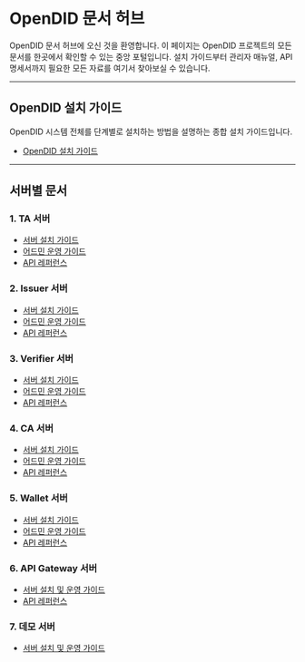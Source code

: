 # OpenDID 문서 허브

OpenDID 문서 허브에 오신 것을 환영합니다.
이 페이지는 OpenDID 프로젝트의 모든 문서를 한곳에서 확인할 수 있는 중앙 포털입니다. 설치 가이드부터 관리자 매뉴얼, API 명세서까지 필요한 모든 자료를 여기서 찾아보실 수 있습니다.

---

## OpenDID 설치 가이드

OpenDID 시스템 전체를 단계별로 설치하는 방법을 설명하는 종합 설치 가이드입니다.

- [OpenDID 설치 가이드](./OpenDID_Installation_Guide-V2.0.0.0_ko.md)

---

## 서버별 문서

### 1. TA 서버

- [서버 설치 가이드](https://github.com/OmniOneID/did-ta-server/blob/release/QA-v2.0.0/docs/installation/OpenDID_TAServer_Installation_Guide.md)  
- [어드민 운영 가이드](https://github.com/OmniOneID/did-ta-server/blob/release/QA-v2.0.0/docs/admin/OpenDID_TAAdmin_Operation_Guide_ko.md)  
- [API 레퍼런스](https://github.com/OmniOneID/did-ta-server/blob/release/QA-v2.0.0/docs/api/TAS_API_ko.md)

### 2. Issuer 서버

- [서버 설치 가이드](https://github.com/OmniOneID/did-issuer-server/blob/release/QA-v2.0.0/docs/installation/OpenDID_IssuerServer_Installation_Guide_ko.md)  
- [어드민 운영 가이드](https://github.com/OmniOneID/did-issuer-server/blob/release/QA-v2.0.0/docs/admin/OpenDID_IssuerAdmin_Operation_Guide_ko.md)  
- [API 레퍼런스](https://github.com/OmniOneID/did-issuer-server/blob/release/QA-v2.0.0/docs/api/Issuer_API_ko.md)

### 3. Verifier 서버

- [서버 설치 가이드](https://github.com/OmniOneID/did-verifier-server/blob/release/QA-v2.0.0/docs/installation/OpenDID_VerifierServer_Installation_Guide_ko.md)  
- [어드민 운영 가이드](https://github.com/OmniOneID/did-verifier-server/blob/release/QA-v2.0.0/docs/admin/OpenDID_VerifierAdmin_Operation_Guide_ko.md)  
- [API 레퍼런스](https://github.com/OmniOneID/did-verifier-server/blob/release/QA-v2.0.0/docs/api/Verifier_API_ko.md)

### 4. CA 서버

- [서버 설치 가이드](https://github.com/OmniOneID/did-ca-server/blob/release/QA-v2.0.0/docs/installation/OpenDID_CAServer_Installation_Guide_ko.md)  
- [어드민 운영 가이드](https://github.com/OmniOneID/did-ca-server/blob/release/QA-v2.0.0/docs/admin/OpenDID_CAAdmin_Operation_Guide_ko.md)  
- [API 레퍼런스](https://github.com/OmniOneID/did-ca-server/blob/release/QA-v2.0.0/docs/api/CAS_API_ko.md)

### 5. Wallet 서버

- [서버 설치 가이드](https://github.com/OmniOneID/did-wallet-server/blob/release/QA-v2.0.0/docs/installation/OpenDID_WalletServer_Installation_Guide_ko.md)  
- [어드민 운영 가이드](https://github.com/OmniOneID/did-wallet-server/blob/release/QA-v2.0.0/docs/admin/OpenDID_WalletAdmin_Operation_Guide_ko.md)  
- [API 레퍼런스](https://github.com/OmniOneID/did-wallet-server/blob/release/QA-v2.0.0/docs/api/Wallet_API_ko.md)

### 6. API Gateway 서버

- [서버 설치 및 운영 가이드](https://github.com/OmniOneID/did-api-server/blob/release/QA-v2.0.0/docs/installation/OpenDID_APIGatewayServer_InstallationAndOperation_Guide_ko.md)  
- [API 레퍼런스](https://github.com/OmniOneID/did-api-server/blob/release/QA-v2.0.0/docs/api/APIGateway_API_ko.md)

### 7. 데모 서버

- [서버 설치 및 운영 가이드](https://github.com/OmniOneID/did-demo-server/blob/release/QA-v2.0.0/docs/installation/OpenDID_DemoServer_InstallationAndOperation_Guide_ko.md)
